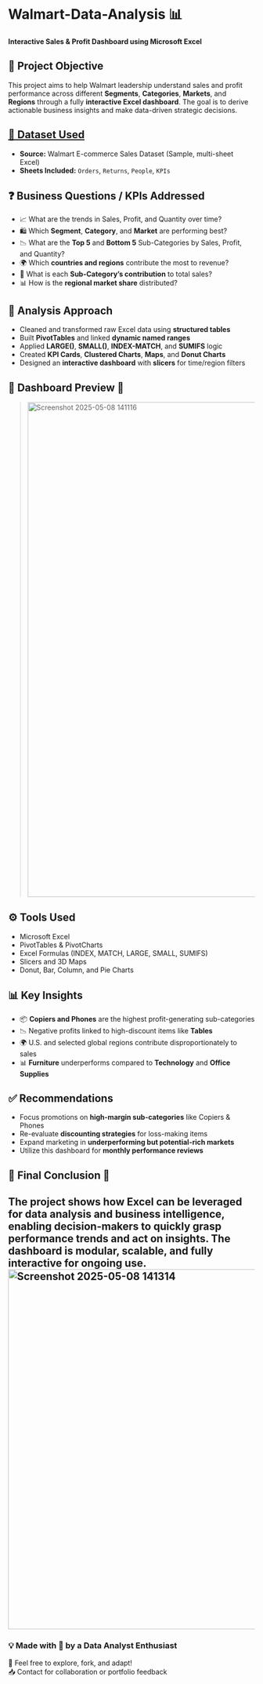 
# Walmart-Data-Analysis 📊  
**Interactive Sales & Profit Dashboard using Microsoft Excel**

## 🚀 Project Objective  
This project aims to help Walmart leadership understand sales and profit performance across different **Segments**, **Categories**, **Markets**, and **Regions** through a fully **interactive Excel dashboard**. The goal is to derive actionable business insights and make data-driven strategic decisions.

## <a href="https://github.com/MD-SHOAIB-ASIF/Excel-Based-Walmart-Data-Analysis-Interactive-Dashboard-Project/blob/main/Walmart%20Data%20Analysis%20and%20Dynamic%20Dashboard%20Project.xlsx"> 📂 Dataset Used </a>

- **Source:** Walmart E-commerce Sales Dataset (Sample, multi-sheet Excel)  
- **Sheets Included:** `Orders`, `Returns`, `People`, `KPIs`

## ❓ Business Questions / KPIs Addressed  
- 📈 What are the trends in Sales, Profit, and Quantity over time?
- 🛍️ Which **Segment**, **Category**, and **Market** are performing best?
- 📉 What are the **Top 5** and **Bottom 5** Sub-Categories by Sales, Profit, and Quantity?
- 🌍 Which **countries and regions** contribute the most to revenue?
- 🍩 What is each **Sub-Category’s contribution** to total sales?
- 📊 How is the **regional market share** distributed?

## 🧠 Analysis Approach  
- Cleaned and transformed raw Excel data using **structured tables**
- Built **PivotTables** and linked **dynamic named ranges**
- Applied **LARGE()**, **SMALL()**, **INDEX-MATCH**, and **SUMIFS** logic
- Created **KPI Cards**, **Clustered Charts**, **Maps**, and **Donut Charts**
- Designed an **interactive dashboard** with **slicers** for time/region filters

## 📌 Dashboard Preview  📸
><img width="1009" alt="Screenshot 2025-05-08 141116" src="https://github.com/user-attachments/assets/ec1ee812-3d66-46ef-a278-888bf4eee0fc" />


## ⚙️ Tools Used  
- Microsoft Excel  
- PivotTables & PivotCharts  
- Excel Formulas (INDEX, MATCH, LARGE, SMALL, SUMIFS)  
- Slicers and 3D Maps  
- Donut, Bar, Column, and Pie Charts  

## 📊 Key Insights  
- 📦 **Copiers and Phones** are the highest profit-generating sub-categories  
- 📉 Negative profits linked to high-discount items like **Tables**  
- 🌍 U.S. and selected global regions contribute disproportionately to sales  
- 📊 **Furniture** underperforms compared to **Technology** and **Office Supplies**

## ✅ Recommendations  
- Focus promotions on **high-margin sub-categories** like Copiers & Phones  
- Re-evaluate **discounting strategies** for loss-making items  
- Expand marketing in **underperforming but potential-rich markets**  
- Utilize this dashboard for **monthly performance reviews**

## 🏁 Final Conclusion  📸
The project shows how **Excel** can be leveraged for **data analysis** and **business intelligence**, enabling decision-makers to quickly grasp performance trends and act on insights. The dashboard is modular, scalable, and fully interactive for ongoing use.
<img width="734" alt="Screenshot 2025-05-08 141314" src="https://github.com/user-attachments/assets/0157cbdd-c406-4263-a82a-0ed1213f59ee" />
---

### 💡 Made with 💚 by a Data Analyst Enthusiast  
🔗 Feel free to explore, fork, and adapt!  
📥 Contact for collaboration or portfolio feedback  

